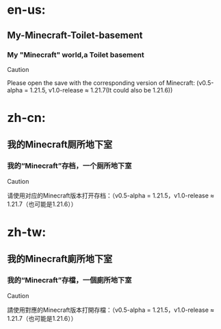# en-us:

## My-Minecraft-Toilet-basement
### My "Minecraft" world,a Toilet basement

> [!CAUTION]
>Please open the save with the corresponding version of Minecraft: (v0.5-alpha = 1.21.5, v1.0-release ≈ 1.21.7(It could also be 1.21.6))


# zh-cn:

## 我的Minecraft厕所地下室
### 我的“Minecraft”存档，一个厕所地下室

> [!CAUTION]
> 请使用对应的Minecraft版本打开存档：（v0.5-alpha = 1.21.5，v1.0-release ≈ 1.21.7（也可能是1.21.6））


# zh-tw:
## 我的Minecraft廁所地下室
### 我的“Minecraft”存檔，一個廁所地下室

> [!CAUTION]
> 請使用對應的Minecraft版本打開存檔：（v0.5-alpha = 1.21.5，v1.0-release ≈ 1.21.7（也可能是1.21.6））
